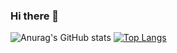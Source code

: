### Hi there 👋
![Anurag's GitHub stats](https://github-readme-stats.vercel.app/api?username=hayul93&show_icons=true&theme=radical)
[![Top Langs](https://github-readme-stats.vercel.app/api/top-langs/?username=hayul93)](https://github.com/hayul93/github-readme-stats)

<!--
**hayul93/hayul93** is a ✨ _special_ ✨ repository because its `README.md` (this file) appears on your GitHub profile.

Here are some ideas to get you started:

- 🔭 I’m currently working on ...
- 🌱 I’m currently learning ...
- 👯 I’m looking to collaborate on ...
- 🤔 I’m looking for help with ...
- 💬 Ask me about ...
- 📫 How to reach me: ...
- 😄 Pronouns: ...
- ⚡ Fun fact: ...
-->

